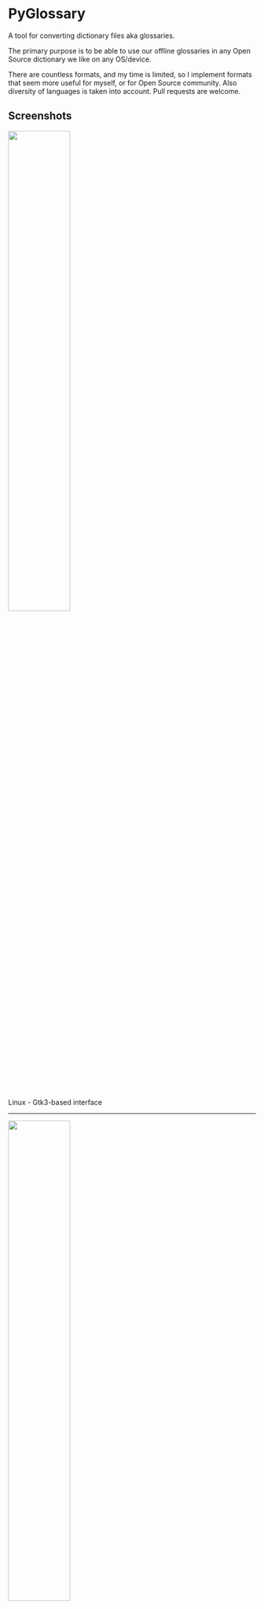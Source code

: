 PyGlossary
==========

A tool for converting dictionary files aka glossaries.

The primary purpose is to be able to use our offline glossaries in any Open
Source dictionary we like on any OS/device.

There are countless formats, and my time is limited, so I implement formats that
seem more useful for myself, or for Open Source community. Also diversity of
languages is taken into account. Pull requests are welcome.

Screenshots
-----------

<img src="https://raw.githubusercontent.com/wiki/ilius/pyglossary/screenshots/40a-gtk-txt-stardict-aryanpour-dark.png" width="50%" height="50%"/>

Linux - Gtk3-based interface

------------------------------------------------------------------------

<img src="https://raw.githubusercontent.com/wiki/ilius/pyglossary/screenshots/40b-tk-bgl-epub-es-en-2.png" width="50%" height="50%"/>

Windows - Tkinter-based interface

------------------------------------------------------------------------

<img src="https://raw.githubusercontent.com/wiki/ilius/pyglossary/screenshots/32-cmd-freedict-mids-de-ru.png" width="50%" height="50%"/>

Linux - command-line interface

------------------------------------------------------------------------

<img src="https://raw.githubusercontent.com/wiki/ilius/pyglossary/screenshots/40-cmdi-termux-zim-slob-en-med.jpg" width="50%" height="50%"/>

Android Termux - interactive command-line interface


Supported formats
-----------------

Format                                                    |   |    Extension    |Read|Write
----------------------------------------------------------|:-:|:---------------:|:--:|:---:
[Aard 2 (slob)](./doc/p/aard2_slob.md)                    |🔢 | .slob           | ✔  |  ✔
[ABBYY Lingvo DSL](./doc/p/dsl.md)                        |📝 | .dsl            | ✔  |
[Almaany.com](./doc/p/almaany.md) (SQLite3, Arabic)       |🔢 | .db             | ✔  |
[AppleDict Binary](./doc/p/appledict_bin.md)              |🔢 | .dictionary     | ✔  | ❌
[AppleDict Source](./doc/p/appledict.md)                  |📁 |                 |    |  ✔
[Babylon BGL](./doc/p/babylon_bgl.md)                     |🔢 | .bgl            | ✔  | ❌
[CC-CEDICT](./doc/p/cc_cedict.md) (Chinese)               |📝 |                 | ✔  | ❌
[cc-kedict](./doc/p/cc_kedict.md) (Korean)                |📝 |                 | ✔  | ❌
[CSV](./doc/p/csv.md)                                     |📝 | .csv            | ✔  |  ✔
[Dict.cc](./doc/p/dict_cc.md) (SQLite3, German)           |🔢 | .db             | ✔  |
[DICT.org / Dictd server](./doc/p/dict_org.md)            |📁 | (📝.index)      | ✔  |  ✔
[DICT.org / dictfmt source](./doc/p/dict_org_source.md)   |📝 | (.dtxt)         |    |  ✔
[dictunformat output file](./doc/p/dictunformat.md)       |📝 | (.dictunformat) | ✔  |
[DictionaryForMIDs](./doc/p/dicformids.md)                |📁 | (📁.mids)       | ✔  |  ✔
[DigitalNK](./doc/p/digitalnk.md) (SQLite3, N-Korean)     |🔢 | .db             | ✔  |
[EDLIN](./doc/p/edlin.md)                                 |📁 | .edlin          | ✔  |  ✔
[EPUB-2 E-Book](./doc/p/epub2.md)                         |📦 | .epub           | ❌ |  ✔
[FreeDict](./doc/p/freedict.md)                           |📝 | .tei            | ✔  | ❌
[Gettext Source](./doc/p/gettext_po.md)                   |📝 | .po             | ✔  |  ✔
[HTML Directory (by file size)](./doc/p/html_dir.md)      |📁 |                 | ❌ |  ✔
[JMDict](./doc/p/jmdict.md) (Japanese)                    |📝 |                 | ✔  | ❌
[JSON](./doc/p/json.md)                                   |📝 | .json           |    |  ✔
[Kobo E-Reader Dictionary](./doc/p/kobo.md)               |📦 | .kobo.zip       | ❌ |  ✔
[Kobo E-Reader Dictfile](./doc/p/kobo_dictfile.md)        |📝 | .df             | ✔  |  ✔
[Lingoes Source](./doc/p/lingoes_ldf.md)                  |📝 | .ldf            | ✔  |  ✔
[Mobipocket E-Book](./doc/p/mobi.md)                      |🔢 | .mobi           | ❌ |  ✔
[Octopus MDict](./doc/p/octopus_mdict.md)                 |🔢 | .mdx            | ✔  | ❌
[Sdictionary Binary](./doc/p/sdict.md)                    |🔢 | .dct            | ✔  |
[Sdictionary Source](./doc/p/sdict_source.md)             |📝 | .sdct           |    |  ✔
[SQL](./doc/p/sql.md)                                     |📝 | .sql            | ❌ |  ✔
[StarDict](./doc/p/stardict.md)                           |📁 | (📝.ifo)        | ✔  |  ✔
[Tabfile](./doc/p/tabfile.md)                             |📝 | .txt, .tab      | ✔  |  ✔
[Wiktionary Dump](./doc/p/wiktionary_dump.md)             |📝 | .xml            | ✔  | ❌
[Wordset.org](./doc/p/wordset.md)                         |📁 |                 | ✔  |
[XDXF](./doc/p/xdxf.md)                                   |📝 | .xdxf           | ✔  | ❌
[Zim (Kiwix)](./doc/p/zim.md)                             |🔢 | .zim            | ✔  |

Legend:
- 📁	Directory
- 📝	Text file
- 📦	Package/archive file
- 🔢	Binary file
- ✔		Supported
- ❌ 	Will not be supported

Note: SQLite3 `.db` files are not detected by extension; So you need to specify the format.

Requirements
------------

PyGlossary requires **Python 3.7 or higher**, and works in practically all
modern operating systems. While primarily designed for *GNU/Linux*, it works
on *Windows*, *Mac OS X* and other Unix-based operating systems as well.

As shown in the screenshots, there are multiple User Interface types (multiple
ways to use the program).

-	**Gtk3-based interface**, uses [PyGI (Python Gobject Introspection)](http://pygobject.readthedocs.io/en/latest/getting_started.html)
	You can install it on:
	-	Debian/Ubuntu: `apt install python3-gi python3-gi-cairo gir1.2-gtk-3.0`
	-	openSUSE: `zypper install python3-gobject gtk3`
	-	Fedora: `dnf install pygobject3 python3-gobject gtk3`
	-	ArchLinux:
		* `pacman -S python-gobject gtk3`
		* https://aur.archlinux.org/packages/pyglossary/
	-	Mac OS X: `brew install pygobject3 gtk+3`
	-	Nix / NixOS: `nix-shell -p gnome3.gobjectIntrospection python38Packages.pygobject3 python38Packages.pycairo`

-	**Tkinter-based interface**, works in the lack of Gtk. Specially on
	Windows where Tkinter library is installed with the Python itself.
	You can also install it on:
	-	Debian/Ubuntu: `apt-get install python3-tk tix`
	-	openSUSE: `zypper install python3-tk tix`
	-	Fedora: `yum install python3-tkinter tix`
	-	Mac OS X: read <https://www.python.org/download/mac/tcltk/>
	-	Nix / NixOS: `nix-shell -p python38Packages.tkinter tix`

-	**Command-line interface**, works in all operating systems without
	any specific requirements, just type:

	`python3 main.py --help`

	- **Interactive command-line interface**
		- Requires: `pip3 install prompt_toolkit`
		- Perfect for mobile devices (like Termux on Android) where no GUI is available
		- Automatically selected if output file argument is not passed **and** one of these:
			- On Linux and `$DISPLAY` environment variable is empty or not set
				- For example when you are using a remote Linux machine over SSH
			- On Mac and no `tkinter` module is found
		- Manually select with `--cmd` or `--ui=cmd`
			- Minimally: `python3 main.py --cmd`
			- You can still pass input file, or any flag/option
		- If both input and output files are passed, non-interactive cmd ui will be default
		- If you are writing a script, you can pass `--no-interactive` to force disable interactive ui
			- Then you have to pass both input and output file arguments
		- Don't forget to use *Up/Down* or *Tab* keys in prompts!
			- Up/Down key shows you recent values you have used
			- Tab key shows available values/options
		- You can press Control+C (on Linux/Windows) at any prompt to exit



UI (User Interface) Selection
-----------------------------
When you run PyGlossary without any command-line arguments or options/flags,
PyGlossary tries to find PyGI and open the Gtk3-based interface. If it fails,
it tries to find Tkinter and open the Tkinter-based interface. If that fails,
it tries to find `prompt_toolkit` and run interactive command-line interface.
And if none of these libraries are found, it exits with an error.

But you can explicitly determine the user interface type using `--ui`

- `python3 main.py --ui=gtk`
- `python3 main.py --ui=tk`
- `python3 main.py --ui=cmd`


Installation on Windows
-----------------------
- [Download and install Python](https://www.python.org/downloads/windows/) (3.8 or 3.9 is recommended)
- Open Start -> type Command -> right-click on Command Prompt -> Run as administrator
- To ensure you have `pip`, run: `python -m ensurepip --upgrade`
- To install, run: `pip install --upgrade pyglossary`
- Now you should be able to run `pyglossary` command
- If command was not found, make sure Python environment variables are set up:
	<img src="https://raw.githubusercontent.com/wiki/ilius/pyglossary/screenshots/windows-python39-env-vars.png" width="50%" height="50%"/>


Feature-specific Requirements
----------------------------

-	**Using `--remove-html-all` flag**

	`sudo pip3 install lxml beautifulsoup4`

-	**Reading from FreeDict, XDXF (or StarDict with XDXF), JMDict or CC-CEDICT**

	`sudo pip3 install lxml`

-	**Reading from cc-kedict**

	`sudo pip3 install lxml PyYAML`

-	**Reading or writing Aard 2 (.slob) files**

	+ `sudo pip3 install PyICU`
	+ PyICU >= 1.5 is required, see [doc/pyicu.md](./doc/pyicu.md) for more details.

-	**Reading from Zim** (see [#228](https://github.com/ilius/pyglossary/issues/228))

	`sudo pip3 install libzim`

-	**Reading from Octopus MDict (MDX)**

	`python-lzo` is required for **some** MDX glossaries.
	First try converting your MDX file, if failed (`AssertionError` probably),
	then try to install [LZO library and Python binding](doc/lzo.md).

-	**Writing to Kobo E-Reader Dictionary**

	`sudo pip3 install marisa-trie`

-	**Writing to Mobipocket (`.mobi`) E-Book**

	Install [KindleGen](https://wiki.mobileread.com/wiki/KindleGen)



**Using Termux on Android?** See [doc/termux.md](./doc/termux.md)


User Plugins
------------
If you want to add your own plugin without adding it to source code directory,
or you want to use a plugin that has been removed from repository,
you can place it in this directory:
- Linux or BSD: `~/.pyglossary/plugins/`
- Mac: `~/Library/Preferences/PyGlossary/plugins`
- Windows: `C:\Users\USERNAME\AppData\Roaming\PyGlossary\plugins`


AppleDict
---------
See [doc/apple.md](doc/apple.md) for AppleDict requirements and instructions.


Internal Glossary Structure
---------------------------
A glossary contains a number of entries.

Each entry contains:

- Headword (title or main phrase for lookup)
- Alternates (some alternative phrases for lookup)
- Definition

In PyGlossary, headword and alternates together are accessible as a single Python list `entry.l_word`

`entry.defi` is the definition as a Python Unicode `str`. Also `entry.b_defi` is definition in UTF-8 byte array.

`entry.defiFormat` is definition format. If definition is plaintext (not rich text), the value is `m`. And if it's in HTML (contains any html tag), then `defiFormat` is `m`. The value `x` is also allowed for XFXF, but XDXF is not widely supported in dictionary applications.

There is another type of `Entry` which is called **Data Entry**, and generally contains image files, TTL or other audio files, or any file that was included in input glossary. For data entries:
- `entry.s_word` is file name (and `l_word` is still a list containing this string),
- `entry.defiFormat` is `b`
- `entry.data` gives the content of file in `bytes`.

